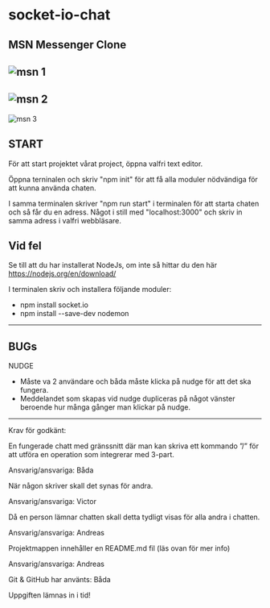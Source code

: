 # socket-io-chat

MSN Messenger Clone
--------------------
![msn 1](https://user-images.githubusercontent.com/72126060/133806651-69ae67cd-05b2-4367-b667-4d187f5f5d9d.jpg)
--------------------
![msn 2](https://user-images.githubusercontent.com/72126060/133806653-1c845b5b-0b4d-485d-8507-0facd9d7b55f.jpg)
--------------------
![msn 3](https://user-images.githubusercontent.com/72126060/133806654-92380217-5cb9-4733-841a-4b4371f3b803.jpg)

START
--------------------
För att start projektet vårat project, öppna valfri text editor.

Öppna terninalen och skriv "npm init" för att få alla moduler nödvändiga för att kunna använda chaten.

I samma terminalen skriver "npm run start" i terminalen för att starta chaten och så får du en adress.
Något i still med "localhost:3000" och skriv in samma adress i valfri webbläsare.

Vid fel
---------------------
Se till att du har installerat NodeJs, om inte så hittar du den här https://nodejs.org/en/download/

I terminalen skriv och installera följande moduler:
* npm install socket.io
* npm install --save-dev nodemon
--------------------
BUGs
--------------------
NUDGE 
* Måste va 2 användare och båda måste klicka på nudge för att det ska fungera.
* Meddelandet som skapas vid nudge dupliceras på något vänster beroende hur många gånger man klickar på nudge.
--------------------

Krav för godkänt: 

En fungerade chatt med gränssnitt där man kan skriva ett kommando ”/” för att utföra en operation som integrerar med 3-part. 

Ansvarig/ansvariga: Båda 

När någon skriver skall det synas för andra. 

Ansvarig/ansvariga: Victor 

Då en person lämnar chatten skall detta tydligt visas för alla andra i chatten. 

Ansvarig/ansvariga: Andreas 

Projektmappen innehåller en README.md fil (läs ovan för mer info) 

Ansvarig/ansvariga: Andreas 

Git & GitHub har använts: Båda

Uppgiften lämnas in i tid! 
